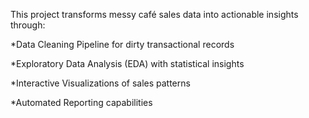 This project transforms messy café sales data into actionable insights through:

*Data Cleaning Pipeline for dirty transactional records

*Exploratory Data Analysis (EDA) with statistical insights

*Interactive Visualizations of sales patterns

*Automated Reporting capabilities

